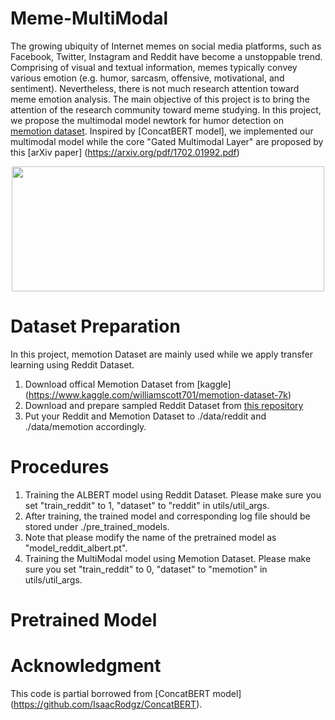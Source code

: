 # Meme-MultiModal
The growing ubiquity of Internet memes on social media platforms, such as Facebook, Twitter, Instagram and Reddit have become a unstoppable trend. Comprising of visual and textual information, memes typically convey various emotion (e.g. humor, sarcasm, offensive, motivational, and sentiment). Nevertheless, there is not much research attention toward meme emotion analysis. The main objective of this project is to bring the attention of the research community toward
meme studying. In this project, we propose the multimodal model newtork for humor detection on [memotion dataset](https://arxiv.org/pdf/2008.03781.pdf). Inspired by [ConcatBERT model], we implemented our multimodal model while the core "Gated Multimodal Layer" are proposed by this [arXiv paper] (https://arxiv.org/pdf/1702.01992.pdf)

<p align="center">
  <img src="https://github.com/terenceylchow124/Meme-MultiModal/blob/main/Project.png" width="500" height="200">
</p>

# Dataset Preparation 
In this project, memotion Dataset are mainly used while we apply transfer learning using Reddit Dataset.
1. Download offical Memotion Dataset from [kaggle] (https://www.kaggle.com/williamscott701/memotion-dataset-7k)
2. Download and prepare sampled Reddit Dataset from [this repository](https://github.com/orionw/RedditHumorDetection)
3. Put your Reddit and Memotion Dataset to ./data/reddit and ./data/memotion accordingly. 

# Procedures
1. Training the ALBERT model using Reddit Dataset. Please make sure you set "train_reddit" to 1, "dataset" to "reddit" in utils/util_args. 
2. After training, the trained model and corresponding log file should be stored under ./pre_trained_models.  
3. Note that please modify the name of the pretrained model as "model_reddit_albert.pt".
4. Training the MultiModal model using Memotion Dataset. Please make sure you set "train_reddit" to 0, "dataset" to "memotion" in utils/util_args. 

# Pretrained Model 

# Acknowledgment
This code is partial borrowed from [ConcatBERT model] (https://github.com/IsaacRodgz/ConcatBERT).






